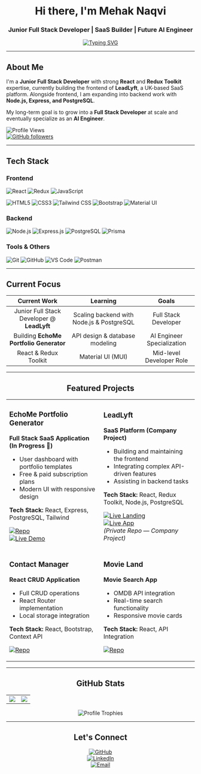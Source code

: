 <div align="center">

# Hi there, I'm Mehak Naqvi  

### Junior Full Stack Developer | SaaS Builder | Future AI Engineer  

[![Typing SVG](https://readme-typing-svg.herokuapp.com?font=Fira+Code&pause=1000&color=36BCF7&center=true&vCenter=true&width=435&lines=Full+Stack+Developer;React+%26+Redux+Expert;Building+SaaS+Applications;Node.js+%26+PostgreSQL+Learner;Problem+Solver)](https://git.io/typing-svg)

</div>

---

## About Me  

I'm a **Junior Full Stack Developer** with strong **React** and **Redux Toolkit** expertise, currently building the frontend of **LeadLyft**, a UK-based SaaS platform. Alongside frontend, I am expanding into backend work with **Node.js, Express, and PostgreSQL**.  

My long-term goal is to grow into a **Full Stack Developer** at scale and eventually specialize as an **AI Engineer**.  

![Profile Views](https://komarev.com/ghpvc/?username=kaniz-naqvi&color=blueviolet&style=flat-square)  
[![GitHub followers](https://img.shields.io/github/followers/kaniz-naqvi?label=Follow&style=social)](https://github.com/kaniz-naqvi)

---

## Tech Stack  

### Frontend  
![React](https://img.shields.io/badge/React-20232A?style=for-the-badge&logo=react&logoColor=61DAFB)
![Redux](https://img.shields.io/badge/Redux_Toolkit-593D88?style=for-the-badge&logo=redux&logoColor=white)
![JavaScript](https://img.shields.io/badge/JavaScript-F7DF1E?style=for-the-badge&logo=javascript&logoColor=black)
<!-- ![TypeScript](https://img.shields.io/badge/TypeScript-007ACC?style=for-the-badge&logo=typescript&logoColor=white) -->
![HTML5](https://img.shields.io/badge/HTML5-E34F26?style=for-the-badge&logo=html5&logoColor=white)
![CSS3](https://img.shields.io/badge/CSS3-1572B6?style=for-the-badge&logo=css3&logoColor=white)
![Tailwind CSS](https://img.shields.io/badge/Tailwind_CSS-38B2AC?style=for-the-badge&logo=tailwind-css&logoColor=white)
![Bootstrap](https://img.shields.io/badge/Bootstrap-563D7C?style=for-the-badge&logo=bootstrap&logoColor=white)
![Material UI](https://img.shields.io/badge/Material--UI-0081CB?style=for-the-badge&logo=material-ui&logoColor=white)

### Backend  
![Node.js](https://img.shields.io/badge/Node.js-43853D?style=for-the-badge&logo=node.js&logoColor=white)
![Express.js](https://img.shields.io/badge/Express.js-404D59?style=for-the-badge)
![PostgreSQL](https://img.shields.io/badge/PostgreSQL-316192?style=for-the-badge&logo=postgresql&logoColor=white)
![Prisma](https://img.shields.io/badge/Prisma-3982CE?style=for-the-badge&logo=Prisma&logoColor=white)

### Tools & Others  
![Git](https://img.shields.io/badge/Git-F05032?style=for-the-badge&logo=git&logoColor=white)
![GitHub](https://img.shields.io/badge/GitHub-100000?style=for-the-badge&logo=github&logoColor=white)
![VS Code](https://img.shields.io/badge/VS_Code-0078D4?style=for-the-badge&logo=visual%20studio%20code&logoColor=white)
![Postman](https://img.shields.io/badge/Postman-FF6C37?style=for-the-badge&logo=postman&logoColor=white)

---

## Current Focus  

| **Current Work** | **Learning** | **Goals** |
|:---:|:---:|:---:|
| Junior Full Stack Developer @ **LeadLyft** | Scaling backend with Node.js & PostgreSQL | Full Stack Developer |
| Building **EchoMe Portfolio Generator** | API design & database modeling | AI Engineer Specialization |
| React & Redux Toolkit | Material UI (MUI) | Mid-level Developer Role |

---

<div align="center">

## Featured Projects  

<table>
<tr>
<td width="50%">

### EchoMe Portfolio Generator  
**Full Stack SaaS Application (In Progress 🚧)**  
- User dashboard with portfolio templates  
- Free & paid subscription plans  
- Modern UI with responsive design  

**Tech Stack:** React, Express, PostgreSQL, Tailwind  

[![Repo](https://img.shields.io/badge/GitHub-Repo-blue?style=flat-square&logo=github)](https://github.com/kaniz-naqvi/EchoMe)  
[![Live Demo](https://img.shields.io/badge/Live-Demo-success?style=flat-square&logo=vercel)](https://your-echome-demo-link.com)  

</td>
<td width="50%">

### LeadLyft  
**SaaS Platform (Company Project)**  
- Building and maintaining the frontend  
- Integrating complex API-driven features  
- Assisting in backend tasks  

**Tech Stack:** React, Redux Toolkit, Node.js, PostgreSQL  

[![Live Landing](https://img.shields.io/badge/Live-Landing_Page-blue?style=flat-square&logo=google-chrome)](https://leadlyft.com)  
[![Live App](https://img.shields.io/badge/Live-User_Dashboard-green?style=flat-square&logo=google-chrome)](https://app.leadlyft.com)  
*(Private Repo — Company Project)*  

</td>
</tr>
<tr>
<td width="50%">

### Contact Manager  
**React CRUD Application**  
- Full CRUD operations  
- React Router implementation  
- Local storage integration  

**Tech Stack:** React, Bootstrap, Context API  

[![Repo](https://img.shields.io/badge/GitHub-Repo-blue?style=flat-square&logo=github)](https://github.com/kaniz-naqvi/Contact-Manager)  

</td>
<td width="50%">

### Movie Land  
**Movie Search App**  
- OMDB API integration  
- Real-time search functionality  
- Responsive movie cards  

**Tech Stack:** React, API Integration  

[![Repo](https://img.shields.io/badge/GitHub-Repo-blue?style=flat-square&logo=github)](https://github.com/kaniz-naqvi/Movie-App)  

</td>
</tr>
</table>

</div>


---

<div align="center">

## GitHub Stats  

<table>
  <tr>
    <td>
      <img src="https://github-readme-stats.vercel.app/api?username=kaniz-naqvi&show_icons=true&hide_border=true&count_private=true" />
    </td>
    <td>
      <img src="https://github-readme-stats.vercel.app/api/top-langs/?username=kaniz-naqvi&layout=compact&hide_border=true" />
    </td>
  </tr>
</table>

![Profile Trophies](https://github-profile-trophy.vercel.app/?username=kaniz-naqvi&row=1&theme=flat)

</div>

---

<div align="center">

## Let's Connect  

[![GitHub](https://img.shields.io/badge/GitHub-100000?style=for-the-badge&logo=github&logoColor=white)](https://github.com/kaniz-naqvi)  
[![LinkedIn](https://img.shields.io/badge/LinkedIn-0A66C2?style=for-the-badge&logo=linkedin&logoColor=white)](https://www.linkedin.com/in/mehak-fatima-naqvi/)  
[![Email](https://img.shields.io/badge/Email-D14836?style=for-the-badge&logo=gmail&logoColor=white)](mailto:mehak313naqvi@gmail.com)

</div>
